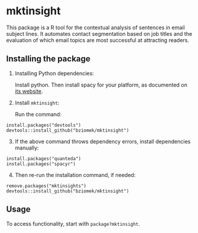 # mktinsight

This package is a R tool for the contextual analysis of sentences in email subject lines. It automates contact segmentation based on job titles and the evaluation of which email topics are most successful at attracting readers.

## Installing the package

1. Installing Python dependencies:

     Install python. Then install spacy for your platform, as documented on [its website](https://spacy.io/usage/).

2. Install `mktinsight`:

     Run the command:
```
install.packages("devtools")
devtools::install_github("bziomek/mktinsight")
```

3. If the above command throws dependency errors, install dependencies manually:
```
install.packages("quanteda")
install.packages("spacyr")
```
4. Then re-run the installation command, if needed:
```
remove.packages("mktinsights")
devtools::install_github("bziomek/mktinsight")
```

## Usage

To access functionality, start with `package?mktinsight`.